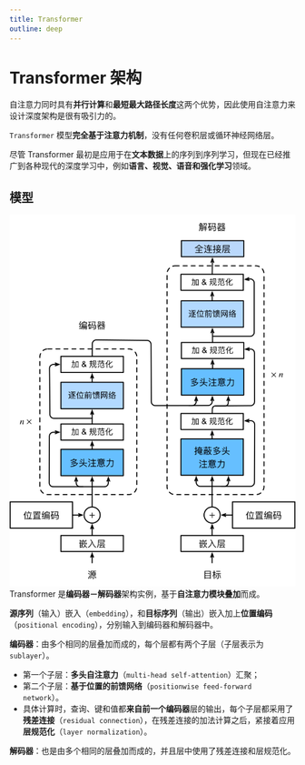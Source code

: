 ```yaml
---
title: Transformer
outline: deep
---
```


# Transformer 架构

自注意力同时具有**并行计算**和**最短最大路径长度**这两个优势，因此使用自注意力来设计深度架构是很有吸引力的。

`Transformer` 模型**完全基于注意力机制**，没有任何卷积层或循环神经网络层。

尽管 Transformer 最初是应用于在**文本数据**上的序列到序列学习，但现在已经推广到各种现代的深度学习中，例如**语言、视觉、语音和强化学习**领域。

## 模型

![An Image](./img/transformer.svg)
Transformer 是**编码器－解码器**架构实例，基于**自注意力模块叠加**而成。

**源序列**（输入）嵌入（`embedding`），和**目标序列**（输出）嵌入加上**位置编码**（`positional encoding`），分别输入到编码器和解码器中。

**编码器**：由多个相同的层叠加而成的，每个层都有两个子层（子层表示为 `sublayer`）。

- 第一个子层：**多头自注意力**（`multi-head self-attention`）汇聚；
- 第二个子层：**基于位置的前馈网络**（`positionwise feed-forward network`）。
- 具体计算时，查询、键和值都**来自前一个编码器**层的输出，每个子层都采用了**残差连接**（`residual connection`），在残差连接的加法计算之后，紧接着应用**层规范化**（`layer normalization`）。

**解码器**：也是由多个相同的层叠加而成的，并且层中使用了残差连接和层规范化。

